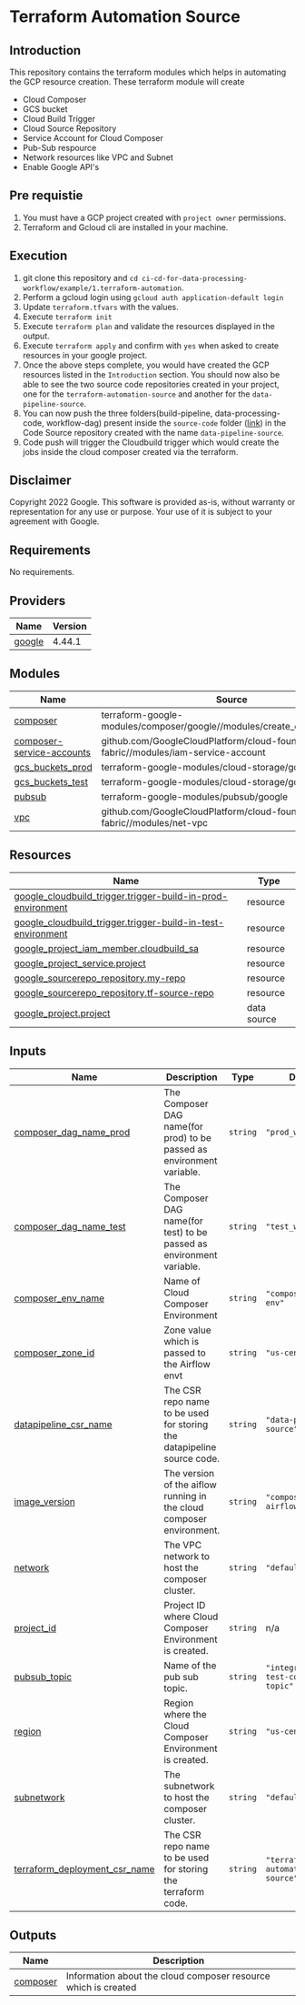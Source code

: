 # Terraform Automation Source


## Introduction

This repository contains the terraform modules which helps in automating the GCP resource creation. These terraform module will create
- Cloud Composer
- GCS bucket
- Cloud Build Trigger
- Cloud Source Repository
- Service Account for Cloud Composer
- Pub-Sub respource
- Network resources like VPC and Subnet
- Enable Google API's

## Pre requistie

1. You must have a GCP project created with `project owner` permissions.
2. Terraform and Gcloud cli are installed in your machine.

## Execution

1. git clone this repository and `cd ci-cd-for-data-processing-workflow/example/1.terraform-automation`.
2. Perform a gcloud login using `gcloud auth application-default login`
3. Update `terraform.tfvars` with the values.
4. Execute `terraform init`
5. Execute `terraform plan` and validate the resources displayed in the output.
6. Execute `terraform apply` and confirm with `yes` when asked to create resources in your google project.
7. Once the above steps complete, you would have created the GCP resources listed in the `Introduction` section. You should now also be able to see the two source code repositories created in your project, one for the `terraform-automation-source` and another for the `data-pipeline-source`.
8. You can now push the three folders(build-pipeline, data-processing-code, workflow-dag) present inside the `source-code` folder ([link](https://github.com/parasmamgain/ci-cd-for-data-processing-workflow/tree/master/source-code)) in the Code Source repository created with the name `data-pipeline-source`.
9. Code push will trigger the Cloudbuild trigger which would create the jobs inside the cloud composer created via the terraform.


## Disclaimer

Copyright 2022 Google. This software is provided as-is, without warranty or representation for any use or purpose.
Your use of it is subject to your agreement with Google.

<!-- BEGIN_TF_DOCS -->
## Requirements

No requirements.

## Providers

| Name | Version |
|------|---------|
| <a name="provider_google"></a> [google](#provider\_google) | 4.44.1 |

## Modules

| Name | Source | Version |
|------|--------|---------|
| <a name="module_composer"></a> [composer](#module\_composer) | terraform-google-modules/composer/google//modules/create_environment_v2 | n/a |
| <a name="module_composer-service-accounts"></a> [composer-service-accounts](#module\_composer-service-accounts) | github.com/GoogleCloudPlatform/cloud-foundation-fabric//modules/iam-service-account | v18.0.0/ |
| <a name="module_gcs_buckets_prod"></a> [gcs\_buckets\_prod](#module\_gcs\_buckets\_prod) | terraform-google-modules/cloud-storage/google | n/a |
| <a name="module_gcs_buckets_test"></a> [gcs\_buckets\_test](#module\_gcs\_buckets\_test) | terraform-google-modules/cloud-storage/google | n/a |
| <a name="module_pubsub"></a> [pubsub](#module\_pubsub) | terraform-google-modules/pubsub/google | ~> 1.8 |
| <a name="module_vpc"></a> [vpc](#module\_vpc) | github.com/GoogleCloudPlatform/cloud-foundation-fabric//modules/net-vpc | v18.0.0/ |

## Resources

| Name | Type |
|------|------|
| [google_cloudbuild_trigger.trigger-build-in-prod-environment](https://registry.terraform.io/providers/hashicorp/google/latest/docs/resources/cloudbuild_trigger) | resource |
| [google_cloudbuild_trigger.trigger-build-in-test-environment](https://registry.terraform.io/providers/hashicorp/google/latest/docs/resources/cloudbuild_trigger) | resource |
| [google_project_iam_member.cloudbuild_sa](https://registry.terraform.io/providers/hashicorp/google/latest/docs/resources/project_iam_member) | resource |
| [google_project_service.project](https://registry.terraform.io/providers/hashicorp/google/latest/docs/resources/project_service) | resource |
| [google_sourcerepo_repository.my-repo](https://registry.terraform.io/providers/hashicorp/google/latest/docs/resources/sourcerepo_repository) | resource |
| [google_sourcerepo_repository.tf-source-repo](https://registry.terraform.io/providers/hashicorp/google/latest/docs/resources/sourcerepo_repository) | resource |
| [google_project.project](https://registry.terraform.io/providers/hashicorp/google/latest/docs/data-sources/project) | data source |

## Inputs

| Name | Description | Type | Default | Required |
|------|-------------|------|---------|:--------:|
| <a name="input_composer_dag_name_prod"></a> [composer\_dag\_name\_prod](#input\_composer\_dag\_name\_prod) | The Composer DAG name(for prod) to be passed as environment variable. | `string` | `"prod_word_count"` | no |
| <a name="input_composer_dag_name_test"></a> [composer\_dag\_name\_test](#input\_composer\_dag\_name\_test) | The Composer DAG name(for test) to be passed as environment variable. | `string` | `"test_word_count"` | no |
| <a name="input_composer_env_name"></a> [composer\_env\_name](#input\_composer\_env\_name) | Name of Cloud Composer Environment | `string` | `"composer-dev-env"` | no |
| <a name="input_composer_zone_id"></a> [composer\_zone\_id](#input\_composer\_zone\_id) | Zone value which is passed to the Airflow envt | `string` | `"us-central1-a"` | no |
| <a name="input_datapipeline_csr_name"></a> [datapipeline\_csr\_name](#input\_datapipeline\_csr\_name) | The CSR repo name to be used for storing the datapipeline source code. | `string` | `"data-pipeline-source"` | no |
| <a name="input_image_version"></a> [image\_version](#input\_image\_version) | The version of the aiflow running in the cloud composer environment. | `string` | `"composer-2.0.32-airflow-2.3.4"` | no |
| <a name="input_network"></a> [network](#input\_network) | The VPC network to host the composer cluster. | `string` | `"default"` | no |
| <a name="input_project_id"></a> [project\_id](#input\_project\_id) | Project ID where Cloud Composer Environment is created. | `string` | n/a | yes |
| <a name="input_pubsub_topic"></a> [pubsub\_topic](#input\_pubsub\_topic) | Name of the pub sub topic. | `string` | `"integration-test-complete-topic"` | no |
| <a name="input_region"></a> [region](#input\_region) | Region where the Cloud Composer Environment is created. | `string` | `"us-central1"` | no |
| <a name="input_subnetwork"></a> [subnetwork](#input\_subnetwork) | The subnetwork to host the composer cluster. | `string` | `"default"` | no |
| <a name="input_terraform_deployment_csr_name"></a> [terraform\_deployment\_csr\_name](#input\_terraform\_deployment\_csr\_name) | The CSR repo name to be used for storing the terraform code. | `string` | `"terraform-automation-source"` | no |

## Outputs

| Name | Description |
|------|-------------|
| <a name="output_composer"></a> [composer](#output\_composer) | Information about the cloud composer resource which is created |
<!-- END_TF_DOCS -->

